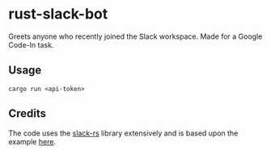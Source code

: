 # rust-slack-bot
Greets anyone who recently joined the Slack workspace. Made for a Google Code-In task.

## Usage
`cargo run <api-token>`

## Credits
The code uses the [slack-rs](https://github.com/slack-rs/slack-rs) library extensively and is based upon the example [here](https://github.com/slack-rs/slack-rs/blob/master/examples/slack_example.rs).
